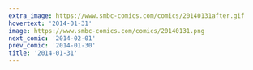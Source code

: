```yaml
---
extra_image: https://www.smbc-comics.com/comics/20140131after.gif
hovertext: '2014-01-31'
image: https://www.smbc-comics.com/comics/20140131.png
next_comic: '2014-02-01'
prev_comic: '2014-01-30'
title: '2014-01-31'
---
```


